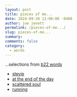 ```yaml
---
layout: post
title: pieces of me...
date: 2024-09-28 12:00:00 -0400
author: joe jenett
permalink: /pieces-of-me.../
slug: pieces-of-me...
summary: 
comments: false
category: 
  - words
---
```

<p>
	...selections from <a href="https://bulltown.joejenett.com/words/">b22 words</a>
</p>
<ul>
	<li>
		<a href="https://bulltown.joejenett.com/words/stevie/">stevie</a>
	</li>
	<li>
		<a href="https://bulltown.joejenett.com/words/endoftheday/">at the end of the day</a>
	</li>
	<li>
		<a href="https://bulltown.joejenett.com/words/scattered/">scattered soul</a>
	</li>
	<li>
		<a href="https://bulltown.joejenett.com/words/running/">running</a>
	</li>
</ul>


<!--
<a href="https://brid.gy/publish/mastodon"></a>
-->
